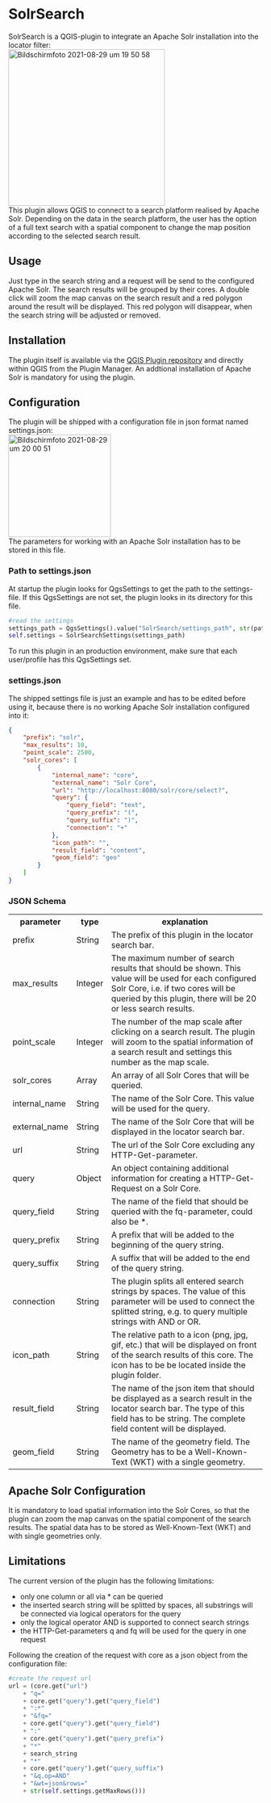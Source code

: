 # SolrSearch
SolrSearch is a QGIS-plugin to integrate an Apache Solr installation into the locator filter:
<br><img width="310" alt="Bildschirmfoto 2021-08-29 um 19 50 58" src="https://user-images.githubusercontent.com/23242936/131260351-03aa225d-0fce-4e63-8df2-8237f3c72f7f.png"><br>
This plugin allows QGIS to connect to a search platform realised by Apache Solr. Depending on the data in the search platform, the user has the option of a full text search with a spatial component to change the map position according to the selected search result.

## Usage
Just type in the search string and a request will be send to the configured Apache Solr.
The search results will be grouped by their cores. A double click will zoom the map canvas on the search result and a red polygon around the result will be displayed.
This red polygon will disappear, when the search string will be adjusted or removed.

## Installation
The plugin itself is available via the <a href="https://plugins.qgis.org">QGIS Plugin repository</a> and directly within QGIS from the Plugin Manager.
An addtional installation of Apache Solr is mandatory for using the plugin.

## Configuration
The plugin will be shipped with a configuration file in json format named settings.json:
<br><img width="203" alt="Bildschirmfoto 2021-08-29 um 20 00 51" src="https://user-images.githubusercontent.com/23242936/131260683-61344bd6-f4bb-4eff-81d8-b6bac9b36920.png"><br>
The parameters for working with an Apache Solr installation has to be stored in this file.

### Path to settings.json
At startup the plugin looks for QgsSettings to get the path to the settings-file. If this QgsSettings are not set, the plugin looks in its directory for this file.
```python
#read the settings
settings_path = QgsSettings().value("SolrSearch/settings_path", str(pathlib.Path(__file__).parent.resolve()) + "/settings.json")
self.settings = SolrSearchSettings(settings_path)
```
To run this plugin in an production environment, make sure that each user/profile has this QgsSettings set.

### settings.json
The shipped settings file is just an example and has to be edited before using it, because there is no working Apache Solr installation configured into it:
```json
{
	"prefix": "solr",
	"max_results": 10,
	"point_scale": 2500,
	"solr_cores": [
		{
			"internal_name": "core",
			"external_name": "Solr Core",
			"url": "http://localhost:8080/solr/core/select?",
			"query": {
				"query_field": "text",
				"query_prefix": "(",
				"query_suffix": ")",
				"connection": "+"
			},
			"icon_path": "",
			"result_field": "content",
			"geom_field": "geo"
		}
	]
}
```
### JSON Schema
<table>
  <tr>
    <th>parameter</th>
    <th>type</th>
    <th>explanation</th>
  </tr>
  <tr>
    <td>prefix</td>
    <td>String</td>
    <td>The prefix of this plugin in the locator search bar.</td>
  </tr>
  <tr>
    <td>max_results</td>
    <td>Integer</td>
    <td>The maximum number of search results that should be shown. This value will be used for each configured Solr Core, i.e. if two cores will be queried by this plugin, there will be 20 or less search results.</td>
  </tr>
  <tr>
    <td>point_scale</td>
    <td>Integer</td>
    <td>The number of the map scale after clicking on a search result. The plugin will zoom to the spatial information of a search result and settings this number as the map scale.</td>
  </tr>
  <tr>
    <td>solr_cores</td>
    <td>Array</td>
    <td>An array of all Solr Cores that will be queried.</td>
  </tr>
  <tr>
    <td>internal_name</td>
    <td>String</td>
    <td>The name of the Solr Core. This value will be used for the query.</td>
  </tr>
  <tr>
    <td>external_name</td>
    <td>String</td>
    <td>The name of the Solr Core that will be displayed in the locator search bar.</td>
  </tr>
  <tr>
    <td>url</td>
    <td>String</td>
    <td>The url of the Solr Core excluding any HTTP-Get-parameter.</td>
  </tr>
  <tr>
    <td>query</td>
    <td>Object</td>
    <td>An object containing additional information for creating a HTTP-Get-Request on a Solr Core.</td>
  </tr>
  <tr>
    <td>query_field</td>
    <td>String</td>
    <td>The name of the field that should be queried with the fq-parameter, could also be *.</td>
  </tr>
  <tr>
    <td>query_prefix</td>
    <td>String</td>
    <td>A prefix that will be added to the beginning of the query string.</td>
  </tr>
  <tr>
    <td>query_suffix</td>
    <td>String</td>
    <td>A suffix that will be added to the end of the query string.</td>
  </tr>
  <tr>
    <td>connection</td>
    <td>String</td>
    <td>The plugin splits all entered search strings by spaces. The value of this parameter will be used to connect the splitted string, e.g. to query multiple strings with AND or OR.</td>
  </tr>
  <tr>
    <td>icon_path</td>
    <td>String</td>
    <td>The relative path to a icon (png, jpg, gif, etc.) that will be displayed on front of the search results of this core. The icon has to be be located inside the plugin folder.</td>
  </tr>
  <tr>
    <td>result_field</td>
    <td>String</td>
    <td>The name of the json item that should be displayed as a search result in the locator search bar. The type of this field has to be string. The complete field content will be displayed.</td>
  </tr>
  <tr>
    <td>geom_field</td>
    <td>String</td>
    <td>The name of the geometry field. The Geometry has to be a Well-Known-Text (WKT) with a single geometry.</td>
  </tr>
</table>

## Apache Solr Configuration
It is mandatory to load spatial information into the Solr Cores, so that the plugin can zoom the map canvas on the spatial component of the search results. 
The spatial data has to be stored as Well-Known-Text (WKT) and with single geometries only.

## Limitations
The current version of the plugin has the following limitations:
- only one column or all via * can be queried
- the inserted search string will be splitted by spaces, all substrings will be connected via logical operators for the query
- only the logical operator AND is supported to connect search strings
- the HTTP-Get-parameters q and fq will be used for the query in one request

Following the creation of the request with core as a json object from the configuration file:
```python
#create the request url
url = (core.get("url")
    + "q="
    + core.get("query").get("query_field")
    + ":*"
    + "&fq="
    + core.get("query").get("query_field")
    + ":"
    + core.get("query").get("query_prefix")
    + "*"
    + search_string
    + "*"
    + core.get("query").get("query_suffix")
    + "&q.op=AND"
    + "&wt=json&rows="
    + str(self.settings.getMaxRows()))
```

